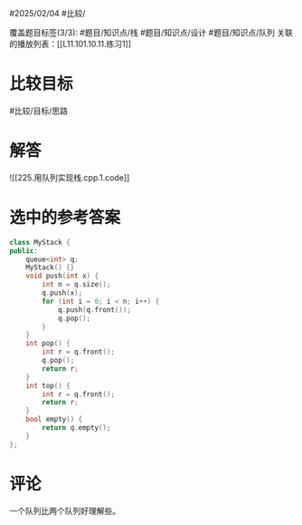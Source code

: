 #2025/02/04 #比较/

覆盖题目标签(3/3):  #题目/知识点/栈 #题目/知识点/设计 #题目/知识点/队列
关联的播放列表：[[L11.101.10.11.练习1]]

# 比较目标

#比较/目标/思路

# 解答

![[225.用队列实现栈.cpp.1.code]]

# 选中的参考答案

```cpp
class MyStack {
public:
    queue<int> q;
    MyStack() {}
    void push(int x) {
        int n = q.size();
        q.push(x);
        for (int i = 0; i < n; i++) {
            q.push(q.front());
            q.pop();
        }
    }
    int pop() {
        int r = q.front();
        q.pop();
        return r;
    }
    int top() {
        int r = q.front();
        return r;
    }
    bool empty() {
        return q.empty();
    }
};
```

# 评论

一个队列比两个队列好理解些。